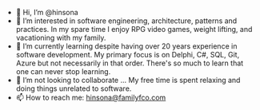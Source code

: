 - 👋 Hi, I’m @hinsona
- 👀 I’m interested in software engineering, architecture, patterns and practices. In my spare time I enjoy RPG video games, weight lifting, and vacationing with my family.
- 🌱 I’m currently learning despite having over 20 years experience in software development. My primary focus is on Delphi, C#, SQL, Git, Azure but not necessarily in that order. There's so much to learn that one can never stop learning.
- 💞️ I’m not looking to collaborate ... My free time is spent relaxing and doing things unrelated to software.
- 📫 How to reach me: hinsona@familyfco.com

<!---
hinsona/hinsona is a ✨ special ✨ repository because its `README.md` (this file) appears on your GitHub profile.
You can click the Preview link to take a look at your changes.
--->
